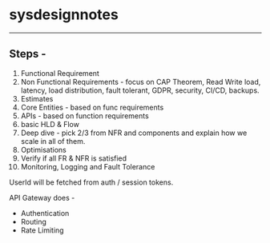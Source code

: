 # sysdesignnotes

---

## Steps - 

1. Functional Requirement
2. Non Functional Requirements - focus on CAP Theorem, Read Write load, latency, load distribution, fault tolerant, GDPR, security, CI/CD, backups.
3. Estimates 
4. Core Entities - based on func requirements
5. APIs - based on function requirements
6. basic HLD & Flow
7. Deep dive - pick 2/3 from NFR and components and explain how we scale in all of them.
8. Optimisations
9. Verify if all FR & NFR is satisfied
10. Monitoring, Logging and Fault Tolerance


UserId will be fetched from auth / session tokens.

API Gateway does - 
- Authentication
- Routing
- Rate Limiting
